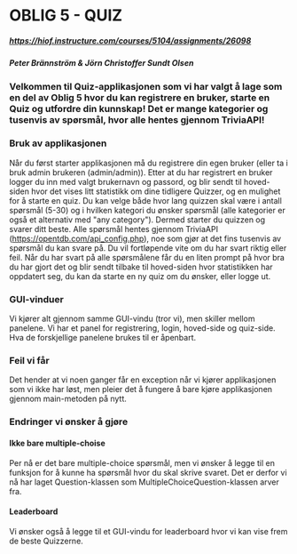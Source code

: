 # OBLIG 5 - QUIZ
##### https://hiof.instructure.com/courses/5104/assignments/26098
##### Peter Brännström & Jörn Christoffer Sundt Olsen

### Velkommen til Quiz-applikasjonen som vi har valgt å lage som en del av Oblig 5 hvor du kan registrere en bruker, starte en Quiz og utfordre din kunnskap! Det er mange kategorier og tusenvis av spørsmål, hvor alle hentes gjennom TriviaAPI!

### Bruk av applikasjonen
Når du først starter applikasjonen må du registrere din egen bruker (eller ta i bruk admin brukeren (admin/admin)). Etter at du har registrert en bruker logger du inn med valgt brukernavn og passord, og blir sendt til hoved-siden hvor det vises litt statistikk om dine tidligere Quizzer, og en mulighet for å starte en quiz. Du kan velge både hvor lang quizzen skal være i antall spørsmål (5-30) og i hvilken kategori du ønsker spørsmål (alle kategorier er også et alternativ med "any category"). Dermed starter du quizzen og svarer ditt beste. Alle spørsmål hentes gjennom TriviaAPI (https://opentdb.com/api_config.php), noe som gjør at det fins tusenvis av spørsmål du kan svare på. Du vil fortløpende vite om du har svart riktig eller feil. Når du har svart på alle spørsmålene får du en liten prompt på hvor bra du har gjort det og blir sendt tilbake til hoved-siden hvor statistikken har oppdatert seg, du kan da starte en ny quiz om du ønsker, eller logge ut.

### GUI-vinduer
Vi kjører alt gjennom samme GUI-vindu (tror vi), men skiller mellom panelene. Vi har et panel for registrering, login, hoved-side og quiz-side. Hva de forskjellige panelene brukes til er åpenbart.

### Feil vi får
Det hender at vi noen ganger får en exception når vi kjører applikasjonen som vi ikke har løst, men pleier det å fungere å bare kjøre applikasjonen gjennom main-metoden på nytt.

### Endringer vi ønsker å gjøre
#### Ikke bare multiple-choise
Per nå er det bare multiple-choice spørsmål, men vi ønsker å legge til en funksjon for å kunne ha spørsmål hvor du skal skrive svaret. Det er derfor vi nå har laget Question-klassen som MultipleChoiceQuestion-klassen arver fra.

#### Leaderboard
Vi ønsker også å legge til et GUI-vindu for leaderboard hvor vi kan vise frem de beste Quizzerne.

